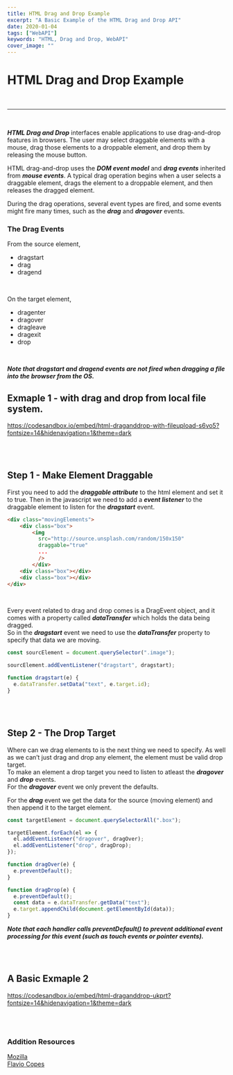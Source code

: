 ```yaml
---
title: HTML Drag and Drop Example
excerpt: "A Basic Example of the HTML Drag and Drop API"
date: 2020-01-04
tags: ["WebAPI"]
keywords: "HTML, Drag and Drop, WebAPI"
cover_image: ""
---
```


# HTML Drag and Drop Example
<br>
<hr>
<br>

***HTML Drag and Drop*** interfaces enable applications to use drag-and-drop features in browsers. The user may select draggable elements with a mouse, drag those elements to a droppable element, and drop them by releasing the mouse button.  

HTML drag-and-drop uses the ***DOM event model*** and ***drag events*** inherited from ***mouse events***. A typical drag operation begins when a user selects a draggable element, drags the element to a droppable element, and then releases the dragged element.  

During the drag operations, several event types are fired, and some events might fire many times, such as the ***drag*** and ***dragover*** events. 
<br> 

### The Drag Events
From the source element,
* dragstart
* drag
* dragend
  
<br>

On the target element,
* dragenter
* dragover
* dragleave
* dragexit
* drop

<br>

***Note that dragstart and dragend events are not fired when dragging a file into the browser from the OS.***
<br>

## Exmaple 1 - with drag and drop from local file system.
https://codesandbox.io/embed/html-draganddrop-with-fileupload-s6vo5?fontsize=14&hidenavigation=1&theme=dark

<br>
<br>

## Step 1 - Make Element Draggable
First you need to add the ***draggable attribute*** to the html element and set it to true.
Then in the javascript we need to add a ***event listener*** to the draggable element to listen for the ***dragstart*** event.

```html
<div class="movingElements">
    <div class="box">
        <img
          src="http://source.unsplash.com/random/150x150"
          draggable="true"
          ...
          />
        </div>
    <div class="box"></div>
    <div class="box"></div>
</div>
```
<br>

Every event related to drag and drop comes is a DragEvent object, and it comes with a property called ***dataTransfer*** which holds the data being dragged.  
So in the ***dragstart*** event we need to use the ***dataTransfer*** property to specify that data we are moving.
```javascript
const sourcElement = document.querySelector(".image");

sourcElement.addEventListener("dragstart", dragstart);

function dragstart(e) {
  e.dataTransfer.setData("text", e.target.id);
}

```
<br>
<br>

## Step 2 - The Drop Target
Where can we drag elements to is the next thing we need to specify. As well as we can’t just drag and drop any element, the element must be valid drop target.  
To make an element a drop target you need to listen to atleast the ***dragover*** and ***drop*** events.  
For the ***dragover*** event we only prevent the defaults.  

For the ***drag*** event we get the data for the source (moving element) and then append it to the target element.
```javascript
const targetElement = document.querySelectorAll(".box");

targetElement.forEach(el => {
  el.addEventListener("dragover", dragOver);
  el.addEventListener("drop", dragDrop);
});

function dragOver(e) {
  e.preventDefault();
}

function dragDrop(e) {
  e.preventDefault();
  const data = e.dataTransfer.getData("text");
  e.target.appendChild(document.getElementById(data));
}
```
***Note that each handler calls preventDefault() to prevent additional event processing for this event (such as touch events or pointer events).***

<br>
<br>

## A Basic Exmaple 2
https://codesandbox.io/embed/html-draganddrop-ukprt?fontsize=14&hidenavigation=1&theme=dark

<br>
<br>

### Addition Resources
[Mozilla](https://developer.mozilla.org/en-US/docs/Web/API/HTML_Drag_and_Drop_API "Mozilla")  
[Flavio Copes](https://flaviocopes.com/drag-and-drop/ "Flavio")